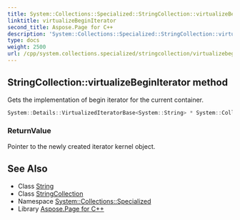```yaml
---
title: System::Collections::Specialized::StringCollection::virtualizeBeginIterator method
linktitle: virtualizeBeginIterator
second_title: Aspose.Page for C++
description: 'System::Collections::Specialized::StringCollection::virtualizeBeginIterator method. Gets the implementation of begin iterator for the current container in C++.'
type: docs
weight: 2500
url: /cpp/system.collections.specialized/stringcollection/virtualizebeginiterator/
---
```

## StringCollection::virtualizeBeginIterator method


Gets the implementation of begin iterator for the current container.

```cpp
System::Details::VirtualizedIteratorBase<System::String> * System::Collections::Specialized::StringCollection::virtualizeBeginIterator() override
```


### ReturnValue

Pointer to the newly created iterator kernel object.

## See Also

* Class [String](../../../system/string/)
* Class [StringCollection](../)
* Namespace [System::Collections::Specialized](../../)
* Library [Aspose.Page for C++](../../../)

